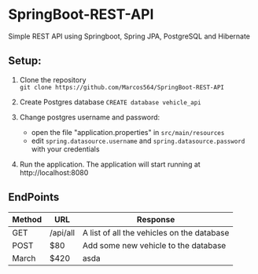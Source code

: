 # SpringBoot-REST-API
Simple REST API using Springboot, Spring JPA, PostgreSQL and Hibernate

## Setup:
1. Clone the repository <br>
   `git clone https://github.com/Marcos564/SpringBoot-REST-API`

2. Create Postgres database
   `CREATE database vehicle_api`

3. Change postgres username and password:
   - open the file "application.properties" in `src/main/resources` <br>
   - edit `spring.datasource.username` and `spring.datasource.password` with your credentials

4. Run the application.
   The application will start running at http://localhost:8080 

## EndPoints

| Method    | URL     |  Response|
| -------- | -------- |-------|
| GET      | /api/all | A list of all the vehicles on the database |
| POST     | $80      | Add some new vehicle to the database |
| March    | $420     | asda |
